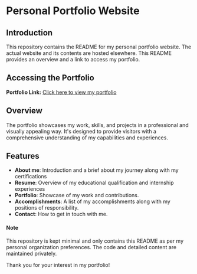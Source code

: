 
# Personal Portfolio Website

## Introduction
This repository contains the README for my personal portfolio website. The actual website and its contents are hosted elsewhere. This README provides an overview and a link to access my portfolio.

## Accessing the Portfolio
**Portfolio Link:** [Click here to view my portfolio](https://shriyapingulkar.netlify.app/)

## Overview
The portfolio showcases my work, skills, and projects in a professional and visually appealing way. It's designed to provide visitors with a comprehensive understanding of my capabilities and experiences.

## Features
- **About me**: Introduction and a brief about my journey along with my certifications
- **Resume**: Overview of my educational qualification and internship experiences
- **Portfolio**: Showcase of my work and contributions.
- **Accomplishments**: A list of my accomplishments along with my positions of responsibility.
- **Contact**: How to get in touch with me.



#### Note
This repository is kept minimal and only contains this README as per my personal organization preferences. The code and detailed content are maintained privately.

Thank you for your interest in my portfolio!

